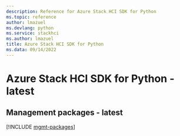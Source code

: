 ```yaml
---
description: Reference for Azure Stack HCI SDK for Python
ms.topic: reference
author: lmazuel
ms.devlang: python
ms.service: stackhci
ms.author: lmazuel
title: Azure Stack HCI SDK for Python
ms.data: 09/14/2022
---
```

# Azure Stack HCI SDK for Python - latest

## Management packages - latest
[!INCLUDE [mgmt-packages](stack-hci-mgmt-index.md)]